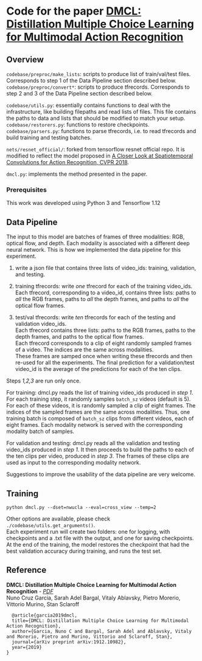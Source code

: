 # Code for the paper [DMCL: Distillation Multiple Choice Learning for Multimodal Action Recognition](https://arxiv.org/abs/1912.10982)

## Overview

``codebase/preproc/make_lists``: scripts to produce list of train/val/test files. Corresponds to step 1 of the Data Pipeline section described below.  
``codebase/preproc/convert*``: scripts to produce tfrecords. Corresponds to step 2 and 3 of the Data Pipeline section described below.

``codebase/utils.py``: essentially contains functions to deal with the infrastructure, like building filepaths and read lists of files. This file contains the paths to data and lists that should be modified to match your setup.   
``codebase/restorers.py``: functions to restore checkpoints.  
``codebase/parsers.py``: functions to parse tfrecords, i.e. to read tfrecords and build training and testing batches.  


``nets/resnet_official/``: forked from tensorflow resnet official repo. It is modified to reflect the model proposed in [A Closer Look at Spatiotemporal Convolutions for Action Recognition, CVPR 2018](http://openaccess.thecvf.com/content_cvpr_2018/papers/Tran_A_Closer_Look_CVPR_2018_paper.pdf).   


``dmcl.py``: implements the method presented in the paper.

### Prerequisites
This work was developed using Python 3 and Tensorflow 1.12

## Data Pipeline
The input to this model are batches of frames of three modalities: RGB, optical flow, and depth. Each modality is associated with a different deep neural network.
This is how we implemented the data pipeline for this experiment.

1. write a json file that contains three lists of video_ids: training, validation, and testing. 

2. training tfrecords: write *one* tfrecord for each of the training video_ids.  
Each tfrecord, corresponding to a video_id, contains three lists: paths to *all* the RGB frames, paths to *all* the depth frames, and paths to *all* the optical flow frames.

3. test/val tfrecords: write *ten* tfrecords for each of the testing and validation video_ids.  
Each tfrecord contains three lists: paths to the RGB frames, paths to the depth frames, and paths to the optical flow frames.  
Each tfrecord corresponds to a clip of eight randomly sampled frames of a video. The indices are the same across modalities.  
These frames are samped once when writing these tfrecords and then re-used for all the experiments. <!-- , in order to guarantee consistency of validation and test sets.  -->
The final prediction for a validation/test video_id is the average of the predictions for each of the ten clips.   


Steps *1,2,3* are run only once.

For training: dmcl.py reads the list of training video_ids produced in *step 1*.
For each training step, it randomly samples `batch_sz` videos (default is 5). 
For each of these videos, it is randomly sampled a clip of eight frames. The indices of the sampled frames are the same across modalities.
Thus, one training batch is composed of `batch_sz` clips from different videos, each of eight frames.
Each modality network is served with the corresponding modality batch of samples.

For validation and testing: dmcl.py reads all the validation and testing video_ids produced in *step 1*.
It then proceeds to build the paths to each of the ten clips per video, produced in *step 3*. 
The frames of these clips are used as input to the corresponding modality network.

Suggestions to improve the usability of the data pipeline are very welcome.

## Training
```
python dmcl.py --dset=nwucla --eval=cross_view --temp=2 
```
Other options are available, please check `./codebase/utils.get_arguments()`.  
Each experiment run will create two folders: one for logging, with checkpoints and a .txt file with the output, and one for saving checkpoints.  
At the end of the training, the model restores the checkpoint that had the best validation accuracy during training, and runs the test set.  

## Reference

**DMCL: Distillation Multiple Choice Learning for Multimodal Action Recognition** - *[PDF](https://arxiv.org/abs/1912.10982)*   
Nuno Cruz Garcia, Sarah Adel Bargal, Vitaly Ablavsky, Pietro Morerio, Vittorio Murino, Stan Sclaroff 
```
  @article{garcia2019dmcl,
  title={DMCL: Distillation Multiple Choice Learning for Multimodal Action Recognition},
  author={Garcia, Nuno C and Bargal, Sarah Adel and Ablavsky, Vitaly and Morerio, Pietro and Murino, Vittorio and Sclaroff, Stan},
  journal={arXiv preprint arXiv:1912.10982},
  year={2019}
}
```

